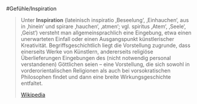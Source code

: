 #Gefühle/Inspiration
> Unter **Inspiration** (lateinisch inspiratio ‚Beseelung‘, ‚Einhauchen‘, aus in ‚hinein‘ und spirare ‚hauchen‘, ‚atmen‘; vgl. spiritus ‚Atem‘, ‚Seele‘, ‚Geist‘) versteht man allgemeinsprachlich eine Eingebung, etwa einen unerwarteten Einfall oder einen Ausgangspunkt künstlerischer Kreativität. Begriffsgeschichtlich liegt die Vorstellung zugrunde, dass einerseits Werke von Künstlern, andererseits religiöse Überlieferungen Eingebungen des (nicht notwendig personal verstandenen) Göttlichen seien – eine Vorstellung, die sich sowohl in vorderorientalischen Religionen als auch bei vorsokratischen Philosophen findet und dann eine breite Wirkungsgeschichte entfaltet.
>
> [Wikipedia](https://de.wikipedia.org/wiki/Inspiration)